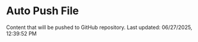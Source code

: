 # Auto Push File

Content that will be pushed to GitHub repository.
Last updated: 06/27/2025, 12:39:52 PM